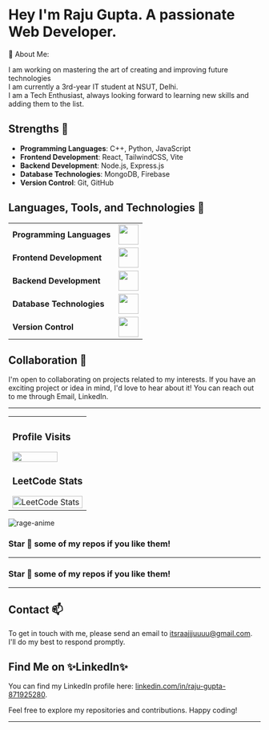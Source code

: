 # Hey I'm Raju Gupta. A passionate Web Developer.


💫 About Me:

I am working on mastering the art of creating and improving future technologies<br> 
I am currently a 3rd-year IT student at NSUT, Delhi.<br> 
I am a Tech Enthusiast, always looking forward to learning new skills and adding them to the list.<br>


## Strengths 🤞

- **Programming Languages**: C++, Python, JavaScript
- **Frontend Development**: React, TailwindCSS, Vite
- **Backend Development**: Node.js, Express.js
- **Database Technologies**: MongoDB, Firebase
- **Version Control**: Git, GitHub

## Languages, Tools, and Technologies 🚀 
<table>
	<tr>
		<td><strong>Programming Languages</strong></td>
		<td><img height=40 src="https://skillicons.dev/icons?i=cpp,py,js&theme=dark"></td>
	</tr>
	<tr>
		<td><strong>Frontend Development</strong></td>
		<td><img height=40 src="https://skillicons.dev/icons?i=html,css,react,tailwind,vite&theme=dark"></td>
	</tr>
	<tr>
		<td><strong>Backend Development</strong></td>
		<td><img height=40 src="https://skillicons.dev/icons?i=nodejs,express&theme=dark"></td>
	</tr>
	<tr>
		<td><strong>Database Technologies</strong></td>
		<td><img height=40 src="https://skillicons.dev/icons?i=mongodb,firebase&theme=dark"></td>
	</tr>
	<tr>
		<td><strong>Version Control</strong></td>
		<td><img height=40 src="https://skillicons.dev/icons?i=git,github&theme=dark"></td>
	</tr>
</table>

## Collaboration 🤝

I'm open to collaborating on projects related to my interests. If you have an exciting project or idea in mind, I'd love to hear about it! You can reach out to me through Email, LinkedIn.

<hr>
<div align="center">
    <table width="80%">
        <tr>
            <td width="100%">
                <h3><b>Profile Visits</b></h3>
                <img width="80%" src="https://profile-counter.glitch.me/{RajuCodz}/count.svg">
                <h3><b>LeetCode Stats</b></h3>
                <img src="https://leetcard.jacoblin.cool/itsraajjjuuuu?theme=dark&font=Carrois%20Gothic%20SC&ext=contest" alt="LeetCode Stats" width="100%">
            </td>
        </tr>
    </table>
</div>

<!-- Replace the URL below with the correct one -->
![rage-anime](https://github.com/RajuCodz/RajuCodz/blob/main/assets/your-gif-file.gif?raw=true)

### Star 🌟 some of my repos if you like them!
<hr>

### Star 🌟 some of my repos if you like them!
<hr>

## Contact 📫 

To get in touch with me, please send an email to [itsraajjjuuuu@gmail.com](mailto:raju.gupta@example.com). I'll do my best to respond promptly.

## Find Me on ✨LinkedIn✨

You can find my LinkedIn profile here: [linkedin.com/in/raju-gupta-871925280](https://www.linkedin.com/in/raju-gupta-871925280). 

Feel free to explore my repositories and contributions. Happy coding!

---
